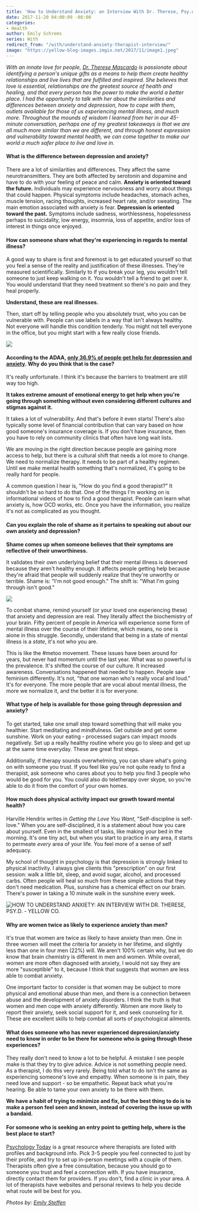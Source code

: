 ```yaml
---
title: 'How to Understand Anxiety: an Interview With Dr. Therese, Psy.d.'
date: 2017-11-20 04:00:09 -08:00
categories:
- Health
author: Emily Schrems
series: With
redirect_from: "/with/understand-anxiety-therapist-interview/"
image: "https://yellow-blog-images.imgix.net/2017/11/image1.jpeg"
---
```


_With an innate love for people, [Dr. Therese Mascardo](http://drtherese.com/) is passionate about identifying a person's unique gifts as a means to help them create healthy relationships and live lives that are fulfilled and inspired. She believes that love is essential, relationships are the greatest source of health and healing, and that every person has the power to make the world a better place. I had the opportunity to talk with her about the similarities and differences between anxiety and depression, how to cope with them, outlets available for those of us experiencing mental illness, and much more. Throughout the mounds of wisdom I learned from her in our 45-minute conversation, perhaps one of my greatest takeaways is that we are all much more similar than we are different, and through honest expression and vulnerability toward mental health, we can come together to make our world a much safer place to live and love in._

#### **What is the difference between depression and anxiety?**

There are a lot of similarities and differences. They affect the same neurotransmitters. They are both affected by serotonin and dopamine and have to do with your feeling of peace and calm. **Anxiety is oriented toward the future.** Individuals may experience nervousness and worry about things that could happen. Physical symptoms include headaches, stomach aches, muscle tension, racing thoughts, increased heart rate, and/or sweating. The main emotion associated with anxiety is fear. **Depression is oriented toward the past.** Symptoms include sadness, worthlessness, hopelessness perhaps to suicidality, low energy, insomnia, loss of appetite, and/or loss of interest in things once enjoyed.

#### **How can someone share what they're experiencing in regards to mental illness?**

A good way to share is first and foremost is to get educated yourself so that you feel a sense of the reality and justification of these illnesses. They're measured scientifically. Similarly to if you break your leg, you wouldn't tell someone to just keep walking on it. You wouldn't tell a friend to get over it. You would understand that they need treatment so there's no pain and they heal properly.

**Understand, these are real illnesses.**

Then, start off by telling people who you absolutely trust, who you can be vulnerable with. People can use labels in a way that isn't always healthy. Not everyone will handle this condition tenderly. You might not tell everyone in the office, but you might start with a few really close friends.

![](https://yellow-blog-images.imgix.net/2017/11/image2.jpg)

#### **According to the ADAA, [only 36.9% of people get help for depression and anxiety](https://adaa.org/about-adaa/press-room/facts-statistics). Why do you think that is the case?**

It's really unfortunate. I think it's because the barriers to treatment are still way too high.

**It takes extreme amount of emotional energy to get help when you're going through something without even considering different cultures and stigmas against it.**

It takes a lot of vulnerability. And that's before it even starts! There's also typically some level of financial contribution that can vary based on how good someone's insurance coverage is. If you don't have insurance, then you have to rely on community clinics that often have long wait lists.

We are moving in the right direction because people are gaining more access to help, but there is a cultural shift that needs a lot more to change. We need to normalize therapy. It needs to be part of a healthy regimen. Until we make mental health something that's normalized, it's going to be really hard for people.

A common question I hear is, "How do you find a good therapist?" It shouldn't be so hard to do that. One of the things I'm working on is informational videos of how to find a good therapist. People can learn what anxiety is, how OCD works, etc. Once you have the information, you realize it's not as complicated as you thought.

#### **Can you explain the role of shame as it pertains to speaking out about our own anxiety and depression?**

**Shame comes up when someone believes that their symptoms are reflective of their unworthiness.**

It validates their own underlying belief that their mental illness is deserved because they aren't healthy enough. It affects people getting help because they're afraid that people will suddenly realize that they're unworthy or terrible. Shame is: "I'm not good enough." The shift is: "What I'm going through isn't good."

![](https://yellow-blog-images.imgix.net/2017/11/image3-1.jpg)

To combat shame, remind yourself (or your loved one experiencing these) that anxiety and depression are real. They literally affect the biochemistry of your brain. Fifty percent of people in America will experience some form of mental illness over the course of their lifetime, which means, no one is alone in this struggle. Secondly, understand that being in a state of mental illness is a _state_, it's not who you are.

This is like the #metoo movement. These issues have been around for years, but never had momentum until the last year. What was so powerful is the prevalence. It's shifted the course of our culture. It increased awareness. Conversations happened that needed to happen. People saw feminism differently. It's not, "that one woman who's really vocal and loud." It's for everyone. The more people that are vocal about mental illness, the more we normalize it, and the better it is for everyone.

#### **What type of help is available for those going through depression and anxiety?**

To get started, take one small step toward something that will make you healthier. Start meditating and mindfulness. Get outside and get some sunshine. Work on your eating - processed sugars can impact moods negatively. Set up a really healthy routine where you go to sleep and get up at the same time everyday. These are great first steps.

Additionally, if therapy sounds overwhelming, you can share what's going on with someone you trust. If you feel like you're not quite ready to find a therapist, ask someone who cares about you to help you find 3 people who would be good for you. You could also do teletherapy over skype, so you're able to do it from the comfort of your own homes.

#### **How much does physical activity impact our growth toward mental health?**

Harville Hendrix writes in _Getting the Love You Want_, "Self-discipline is self-love." When you are self-disciplined, it is a statement about how you care about yourself. Even in the smallest of tasks, like making your bed in the morning. It's one tiny act, but when you start to practice in any area, it starts to permeate _every_ area of your life. You feel more of a sense of self adequacy.

My school of thought in psychology is that depression is strongly linked to physical inactivity. I always give clients this "prescription" on our first session: walk a little bit, sleep, and avoid sugar, alcohol, and processed carbs. Often people will heal so much from these simple actions that they don't need medication. Plus, sunshine has a chemical effect on our brain. There's power in taking a 10 minute walk in the sunshine every week.

![HOW TO UNDERSTAND ANXIETY: AN INTERVIEW WITH DR. THERESE, PSY.D. - YELLOW CO.](https://yellow-blog-images.imgix.net/2017/11/image4.jpg)

#### **Why are women twice as likely to experience anxiety than men?**

It's true that women are twice as likely to have anxiety than men. One in three women will meet the criteria for anxiety in her lifetime, and slightly less than one in four men (22%) will. We aren't 100% certain why, but we do know that brain chemistry is different in men and women. While overall, women are more often diagnosed with anxiety, I would not say they are more "susceptible" to it, because I think that suggests that women are less able to combat anxiety.

One important factor to consider is that women may be subject to more physical and emotional abuse than men, and there is a connection between abuse and the development of anxiety disorders. I think the truth is that women and men cope with anxiety differently. Women are more likely to report their anxiety, seek social support for it, and seek counseling for it. These are excellent skills to help combat all sorts of psychological ailments.

#### **What does someone who has never experienced depression/anxiety need to know in order to be there for someone who is going through these experiences?**

They really don't need to know a lot to be helpful. A mistake I see people make is that they try to give advice. Advice is not something people need. As a therapist, I do this very rarely. Being told what to do isn't the same as experiencing someone's love and empathy. When someone is in pain, they need love and support - so be empathetic. Repeat back what you're hearing. Be able to tame your own anxiety to be there with them.

**We have a habit of trying to minimize and fix, but the best thing to do is to make a person feel seen and known, instead of covering the issue up with a bandaid.**

#### **For someone who is seeking an entry point to getting help, where is the best place to start?**

[Psychology Today](https://www.psychologytoday.com/) is a great resource where therapists are listed with profiles and background info. Pick 3-5 people you feel connected to just by their profile, and try to set up in-person meetings with a couple of them. Therapists often give a free consultation, because you should go to someone you trust and feel a connection with. If you have insurance, directly contact them for providers. If you don't, find a clinic in your area. A lot of therapists have websites and personal reviews to help you decide what route will be best for you.

_Photos by: [Emily Steffen](https://www.instagram.com/EM.steffen/)_
